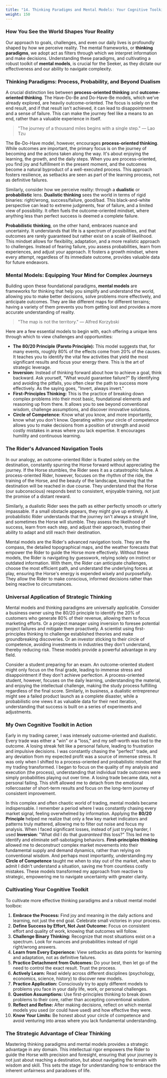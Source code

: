 ```yaml
---
title: "14. Thinking Paradigms and Mental Models: Your Cognitive Toolkit"
weight: 150
---
```


### How You See the World Shapes Your Reality

Our approach to goals, challenges, and even our daily lives is profoundly shaped by how we perceive reality. The mental frameworks, or **thinking paradigms**, we adopt act as filters through which we interpret information and make decisions. Understanding these paradigms, and cultivating a robust toolkit of **mental models**, is crucial for the Seeker, as they dictate our effectiveness and our ability to navigate complexity.

### Thinking Paradigms: Process, Probability, and Beyond Dualism

A crucial distinction lies between **process-oriented thinking** and **outcome-oriented thinking**. The Have-Do-Be and Do-Have-Be models, which we've already explored, are heavily outcome-oriented. The focus is solely on the end result, and if that result isn't achieved, it can lead to disappointment and a sense of failure. This can make the journey feel like a means to an end, rather than a valuable experience in itself.

> "The journey of a thousand miles begins with a single step."
> — Lao Tzu

The Be-Do-Have model, however, encourages **process-oriented thinking**. While outcomes are important, the primary focus is on the journey of becoming and the actions taken along the way. It's about enjoying the learning, the growth, and the daily steps. When you are process-oriented, you find joy and fulfillment in the present moment, and the outcomes become a natural byproduct of a well-executed process. This approach fosters resilience, as setbacks are seen as part of the learning process, not as definitive failures.

Similarly, consider how we perceive reality: through a **dualistic** or **probabilistic** lens. **Dualistic thinking** sees the world in terms of rigid binaries: right/wrong, success/failure, good/bad. This black-and-white perspective can lead to extreme judgments, fear of failure, and a limited view of possibility. It often fuels the outcome-oriented mindset, where anything less than perfect success is deemed a complete failure.

**Probabilistic thinking**, on the other hand, embraces nuance and uncertainty. It understands that life is a spectrum of possibilities, and that outcomes are rarely guaranteed but rather exist on a scale of likelihood. This mindset allows for flexibility, adaptation, and a more realistic approach to challenges. Instead of fearing failure, you assess probabilities, learn from experiences, and adjust your approach. It fosters a growth mindset, where every attempt, regardless of its immediate outcome, provides valuable data for future endeavors.

### Mental Models: Equipping Your Mind for Complex Journeys

Building upon these foundational paradigms, **mental models** are frameworks for thinking that help you simplify and understand the world, allowing you to make better decisions, solve problems more effectively, and anticipate outcomes. They are like different maps for different terrains; having a variety of them prevents you from getting lost and provides a more accurate understanding of reality.

> "The map is not the territory."
> — Alfred Korzybski

Here are a few essential models to begin with, each offering a unique lens through which to view challenges and opportunities:

-   **The 80/20 Principle (Pareto Principle):** This model suggests that, for many events, roughly 80% of the effects come from 20% of the causes. It teaches you to identify the vital few activities that yield the most significant results and focus your energy there. This is the art of strategic leverage.
-   **Inversion:** Instead of thinking forward about how to achieve a goal, think backward. Ask yourself, "What would guarantee failure?" By identifying and avoiding the pitfalls, you often clear the path to success more effectively. As the saying goes, "Invert, always invert."
-   **First-Principles Thinking:** This is the practice of breaking down complex problems into their most basic, foundational elements and reasoning up from there. It allows you to see beyond conventional wisdom, challenge assumptions, and discover innovative solutions.
-   **Circle of Competence:** Know what you know, and more importantly, know what you don't know. Operating within your circle of competence allows you to make decisions from a position of strength and avoid costly mistakes in areas where you lack expertise. It encourages humility and continuous learning.

### The Rider's Advanced Navigation Tools

In our analogy, an outcome-oriented Rider is fixated solely on the destination, constantly spurring the Horse forward without appreciating the journey. If the Horse stumbles, the Rider sees it as a catastrophic failure. A process-oriented Rider, however, focuses on the rhythm of the ride, the training of the Horse, and the beauty of the landscape, knowing that the destination will be reached in due course. They understand that the Horse (our subconscious) responds best to consistent, enjoyable training, not just the promise of a distant reward.

Similarly, a dualistic Rider sees the path as either perfectly smooth or utterly impassable. If a small obstacle appears, they might give up entirely. A probabilistic Rider understands that the journey isn't always a straight line, and sometimes the Horse will stumble. They assess the likelihood of success, learn from each step, and adjust their approach, trusting their ability to adapt and still reach their destination.

Mental models are the Rider's advanced navigation tools. They are the compass, the detailed topographical maps, and the weather forecasts that empower the Rider to guide the Horse more effectively. Without these models, the Rider is navigating by guesswork, relying solely on instinct or outdated information. With them, the Rider can anticipate challenges, choose the most efficient path, and understand the underlying forces at play, ensuring the Horse's energy is expended wisely and purposefully. They allow the Rider to make conscious, informed decisions rather than being reactive to circumstances.

### Universal Application of Strategic Thinking

Mental models and thinking paradigms are universally applicable. Consider a business owner using the 80/20 principle to identify the 20% of customers who generate 80% of their revenue, allowing them to focus marketing efforts. Or a project manager using inversion to foresee potential project failures and mitigate them proactively. A scientist using first-principles thinking to challenge established theories and make groundbreaking discoveries. Or an investor sticking to their circle of competence, avoiding investments in industries they don't understand, thereby reducing risk. These models provide a powerful advantage in any field.

Consider a student preparing for an exam. An outcome-oriented student might only focus on the final grade, leading to immense stress and disappointment if they don't achieve perfection. A process-oriented student, however, focuses on the daily learning, understanding the material, and enjoying the intellectual challenge, making the study process fulfilling regardless of the final score. Similarly, in business, a dualistic entrepreneur might see a failed product launch as a complete disaster, while a probabilistic one views it as valuable data for their next iteration, understanding that success is built on a series of experiments and adjustments.

### My Own Cognitive Toolkit in Action

Early in my trading career, I was intensely outcome-oriented and dualistic. Every trade was either a "win" or a "loss," and my self-worth was tied to the outcome. A losing streak felt like a personal failure, leading to frustration and impulsive decisions. I was constantly chasing the "perfect" trade, and any deviation from my expected profit was a source of immense stress. It was only when I shifted to a process-oriented and probabilistic mindset that my trading transformed. I began to focus on the quality of my analysis and execution (the process), understanding that individual trade outcomes were simply probabilities playing out over time. A losing trade became data, not a personal failing. This shift allowed me to detach from the emotional rollercoaster of short-term results and focus on the long-term journey of consistent improvement.

In this complex and often chaotic world of trading, mental models became indispensable. I remember a period where I was constantly chasing every market signal, feeling overwhelmed by information. Applying the **80/20 Principle** helped me realize that only a few key market indicators and patterns truly mattered, allowing me to filter out noise and focus my analysis. When I faced significant losses, instead of just trying harder, I used **Inversion**: "What did I do that *guaranteed* this loss?" This led me to identify and eliminate self-sabotaging behaviors. **First-principles thinking** allowed me to deconstruct complex market movements into their fundamental supply and demand dynamics, rather than relying on conventional wisdom. And perhaps most importantly, understanding my **Circle of Competence** taught me when to stay out of the market, when to admit I didn't understand a situation, saving me from countless costly mistakes. These models transformed my approach from reactive to strategic, empowering me to navigate uncertainty with greater clarity.

### Cultivating Your Cognitive Toolkit

To cultivate more effective thinking paradigms and a robust mental model toolbox:

1.  **Embrace the Process:** Find joy and meaning in the daily actions and learning, not just the end goal. Celebrate small victories in your process.
2.  **Define Success by Effort, Not Just Outcome:** Focus on consistent effort and quality of work, knowing that outcomes will follow.
3.  **Challenge Binary Thinking:** Recognize that most situations exist on a spectrum. Look for nuances and probabilities instead of rigid right/wrong answers.
4.  **Learn from Every Experience:** View setbacks as data points for learning and adaptation, not as definitive failures.
5.  **Practice Detachment from Outcomes:** Do your best, then let go of the need to control the exact result. Trust the process.
6.  **Actively Learn:** Read widely across different disciplines (psychology, economics, science, history) to discover new models.
7.  **Practice Application:** Consciously try to apply different models to problems you face in your daily life, work, or personal challenges.
8.  **Question Assumptions:** Use first-principles thinking to break down problems to their core, rather than accepting conventional wisdom.
9.  **Reflect and Refine:** After making decisions, reflect on which mental models you used (or could have used) and how effective they were.
10. **Know Your Limits:** Be honest about your circle of competence and avoid venturing into areas where you lack fundamental understanding.

### The Strategic Advantage of Clear Thinking

Mastering thinking paradigms and mental models provides a strategic advantage in any domain. This intellectual rigor empowers the Rider to guide the Horse with precision and foresight, ensuring that your journey is not just about reaching a destination, but about navigating the terrain with wisdom and skill. This sets the stage for understanding how to embrace the inherent unfairness and paradoxes of life.